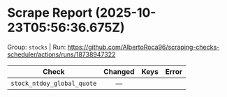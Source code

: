 # Scrape Report (2025-10-23T05:56:36.675Z)

Group: `stocks`  |  Run: https://github.com/AlbertoRoca96/scraping-checks-scheduler/actions/runs/18738947322

| Check | Changed | Keys | Error |
|---|:---:|:--|:--|
| `stock_ntdoy_global_quote` | — |  |  |
